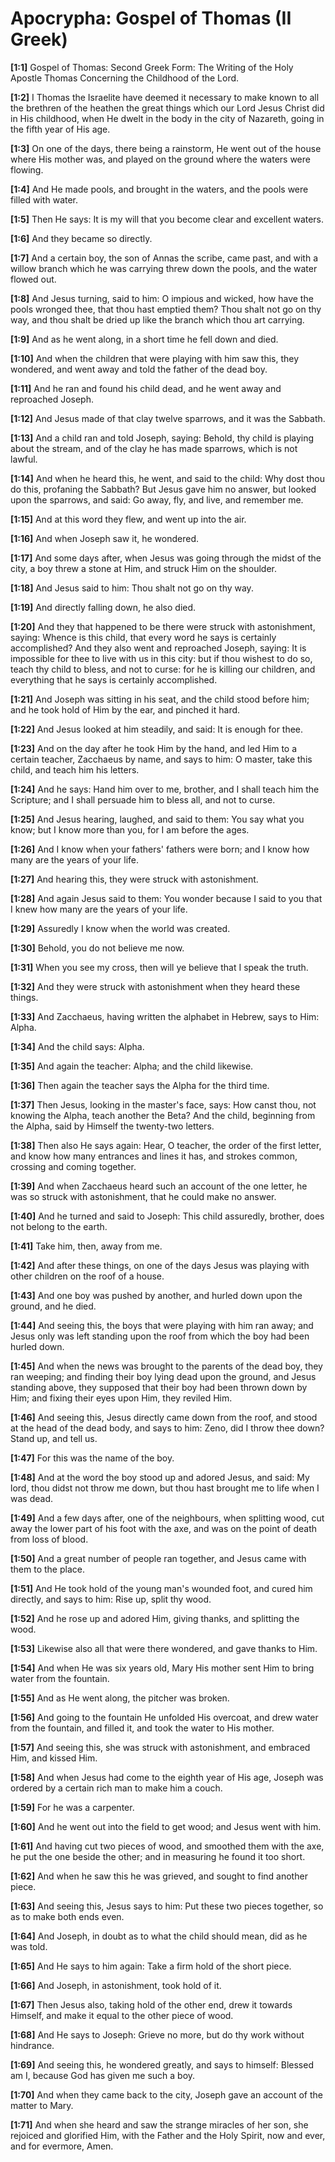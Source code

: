 # Apocrypha: Gospel of Thomas (II Greek)

**[1:1]** Gospel of Thomas: Second Greek Form: The Writing of the Holy Apostle Thomas Concerning the Childhood of the Lord.

**[1:2]** I Thomas the Israelite have deemed it necessary to make known to all the brethren of the heathen the great things which our Lord Jesus Christ did in His childhood, when He dwelt in the body in the city of Nazareth, going in the fifth year of His age.

**[1:3]** On one of the days, there being a rainstorm, He went out of the house where His mother was, and played on the ground where the waters were flowing.

**[1:4]** And He made pools, and brought in the waters, and the pools were filled with water.

**[1:5]** Then He says:  It is my will that you become clear and excellent waters.

**[1:6]** And they became so directly.

**[1:7]** And a certain boy, the son of Annas the scribe, came past, and with a willow branch which he was carrying threw down the pools, and the water flowed out.

**[1:8]** And Jesus turning, said to him:  O impious and wicked, how have the pools wronged thee, that thou hast emptied them?  Thou shalt not go on thy way, and thou shalt be dried up like the branch which thou art carrying.

**[1:9]** And as he went along, in a short time he fell down and died.

**[1:10]** And when the children that were playing with him saw this, they wondered, and went away and told the father of the dead boy.

**[1:11]** And he ran and found his child dead, and he went away and reproached Joseph.

**[1:12]** And Jesus made of that clay twelve sparrows, and it was the Sabbath.

**[1:13]** And a child ran and told Joseph, saying:  Behold, thy child is playing about the stream, and of the clay he has made sparrows, which is not lawful.

**[1:14]** And when he heard this, he went, and said to the child:  Why dost thou do this, profaning the Sabbath?  But Jesus gave him no answer, but looked upon the sparrows, and said:  Go away, fly, and live, and remember me.

**[1:15]** And at this word they flew, and went up into the air.

**[1:16]** And when Joseph saw it, he wondered.

**[1:17]** And some days after, when Jesus was going through the midst of the city, a boy threw a stone at Him, and struck Him on the shoulder.

**[1:18]** And Jesus said to him:  Thou shalt not go on thy way.

**[1:19]** And directly falling down, he also died.

**[1:20]** And they that happened to be there were struck with astonishment, saying:  Whence is this child, that every word he says is certainly accomplished?  And they also went and reproached Joseph, saying:  It is impossible for thee to live with us in this city:  but if thou wishest to do so, teach thy child to bless, and not to curse:  for he is killing our children, and everything that he says is certainly accomplished.

**[1:21]** And Joseph was sitting in his seat, and the child stood before him; and he took hold of Him by the ear, and pinched it hard.

**[1:22]** And Jesus looked at him steadily, and said:  It is enough for thee.

**[1:23]** And on the day after he took Him by the hand, and led Him to a certain teacher, Zacchaeus by name, and says to him:  O master, take this child, and teach him his letters.

**[1:24]** And he says:  Hand him over to me, brother, and I shall teach him the Scripture; and I shall persuade him to bless all, and not to curse.

**[1:25]** And Jesus hearing, laughed, and said to them:  You say what you know; but I know more than you, for I am before the ages.

**[1:26]** And I know when your fathers' fathers were born; and I know how many are the years of your life.

**[1:27]** And hearing this, they were struck with astonishment.

**[1:28]** And again Jesus said to them:  You wonder because I said to you that I knew how many are the years of your life.

**[1:29]** Assuredly I know when the world was created.

**[1:30]** Behold, you do not believe me now.

**[1:31]** When you see my cross, then will ye believe that I speak the truth.

**[1:32]** And they were struck with astonishment when they heard these things.

**[1:33]** And Zacchaeus, having written the alphabet in Hebrew, says to Him:  Alpha.

**[1:34]** And the child says:  Alpha.

**[1:35]** And again the teacher:  Alpha; and the child likewise.

**[1:36]** Then again the teacher says the Alpha for the third time.

**[1:37]** Then Jesus, looking in the master's face, says:  How canst thou, not knowing the Alpha, teach another the Beta?  And the child, beginning from the Alpha, said by Himself the twenty-two letters.

**[1:38]** Then also He says again:  Hear, O teacher, the order of the first letter, and know how many entrances and lines it has, and strokes common, crossing and coming together.

**[1:39]** And when Zacchaeus heard such an account of the one letter, he was so struck with astonishment, that he could make no answer.

**[1:40]** And he turned and said to Joseph:  This child assuredly, brother, does not belong to the earth.

**[1:41]** Take him, then, away from me.

**[1:42]** And after these things, on one of the days Jesus was playing with other children on the roof of a house.

**[1:43]** And one boy was pushed by another, and hurled down upon the ground, and he died.

**[1:44]** And seeing this, the boys that were playing with him ran away; and Jesus only was left standing upon the roof from which the boy had been hurled down.

**[1:45]** And when the news was brought to the parents of the dead boy, they ran weeping; and finding their boy lying dead upon the ground, and Jesus standing above, they supposed that their boy had been thrown down by Him; and fixing their eyes upon Him, they reviled Him.

**[1:46]** And seeing this, Jesus directly came down from the roof, and stood at the head of the dead body, and says to him:  Zeno, did I throw thee down?  Stand up, and tell us.

**[1:47]** For this was the name of the boy.

**[1:48]** And at the word the boy stood up and adored Jesus, and said:  My lord, thou didst not throw me down, but thou hast brought me to life when I was dead.

**[1:49]** And a few days after, one of the neighbours, when splitting wood, cut away the lower part of his foot with the axe, and was on the point of death from loss of blood.

**[1:50]** And a great number of people ran together, and Jesus came with them to the place.

**[1:51]** And He took hold of the young man's wounded foot, and cured him directly, and says to him:  Rise up, split thy wood.

**[1:52]** And he rose up and adored Him, giving thanks, and splitting the wood.

**[1:53]** Likewise also all that were there wondered, and gave thanks to Him.

**[1:54]** And when He was six years old, Mary His mother sent Him to bring water from the fountain.

**[1:55]** And as He went along, the pitcher was broken.

**[1:56]** And going to the fountain He unfolded His overcoat, and drew water from the fountain, and filled it, and took the water to His mother.

**[1:57]** And seeing this, she was struck with astonishment, and embraced Him, and kissed Him.

**[1:58]** And when Jesus had come to the eighth year of His age, Joseph was ordered by a certain rich man to make him a couch.

**[1:59]** For he was a carpenter.

**[1:60]** And he went out into the field to get wood; and Jesus went with him.

**[1:61]** And having cut two pieces of wood, and smoothed them with the axe, he put the one beside the other; and in measuring he found it too short.

**[1:62]** And when he saw this he was grieved, and sought to find another piece.

**[1:63]** And seeing this, Jesus says to him:  Put these two pieces together, so as to make both ends even.

**[1:64]** And Joseph, in doubt as to what the child should mean, did as he was told.

**[1:65]** And He says to him again:  Take a firm hold of the short piece.

**[1:66]** And Joseph, in astonishment, took hold of it.

**[1:67]** Then Jesus also, taking hold of the other end, drew it towards Himself, and make it equal to the other piece of wood.

**[1:68]** And He says to Joseph:  Grieve no more, but do thy work without hindrance.

**[1:69]** And seeing this, he wondered greatly, and says to himself:  Blessed am I, because God has given me such a boy.

**[1:70]** And when they came back to the city, Joseph gave an account of the matter to Mary.

**[1:71]** And when she heard and saw the strange miracles of her son, she rejoiced and glorified Him, with the Father and the Holy Spirit, now and ever, and for evermore,  Amen.

